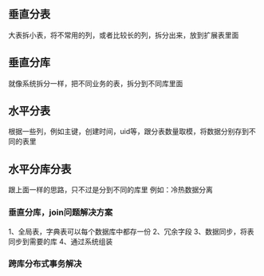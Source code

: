 ## 垂直分表
大表拆小表，将不常用的列，或者比较长的列，拆分出来，放到扩展表里面

## 垂直分库
就像系统拆分一样，把不同业务的表，拆分到不同库里面

## 水平分表
根据一些列，例如主键，创建时间，uid等，跟分表数量取模，将数据分别存到不同的表里

## 水平分库分表
跟上面一样的思路，只不过是分到不同的库里
例如：冷热数据分离


### 垂直分库，join问题解决方案
1、全局表，字典表可以每个数据库中都存一份
2、冗余字段
3、数据同步，将表同步到需要的库
4、通过系统组装

### 跨库分布式事务解决

